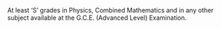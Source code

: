 At least ‘S’ grades in Physics, Combined Mathematics and in any other subject available
at the G.C.E. (Advanced Level) Examination.
